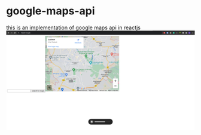 # google-maps-api


this is an implementation of google maps api in reactjs
<img src = "https://raw.githubusercontent.com/manglam16/google-maps-api/main/photos/Screenshot%20from%202023-04-18%2002-04-58.png">
